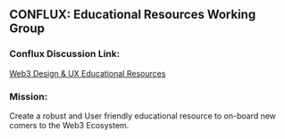 ## CONFLUX: Educational Resources Working Group

### Conflux Discussion Link:
[Web3 Design & UX Educational Resources](http://discuss.conflux.network/t/web3-design-ux-educational-resources/33)

### Mission:
Create a robust and User friendly educational resource to on-board new comers to the Web3 Ecosystem. 
